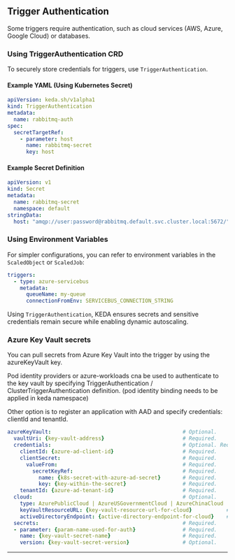 
## Trigger Authentication
Some triggers require authentication, such as cloud services (AWS, Azure, Google Cloud) or databases.

### **Using TriggerAuthentication CRD**
To securely store credentials for triggers, use `TriggerAuthentication`.

#### **Example YAML (Using Kubernetes Secret)**
```yaml
apiVersion: keda.sh/v1alpha1
kind: TriggerAuthentication
metadata:
  name: rabbitmq-auth
spec:
  secretTargetRef:
    - parameter: host
      name: rabbitmq-secret
      key: host
```

#### **Example Secret Definition**
```yaml
apiVersion: v1
kind: Secret
metadata:
  name: rabbitmq-secret
  namespace: default
stringData:
  host: "amqp://user:password@rabbitmq.default.svc.cluster.local:5672/"
```


### **Using Environment Variables**
For simpler configurations, you can refer to environment variables in the `ScaledObject` or `ScaledJob`:
```yaml
triggers:
  - type: azure-servicebus
    metadata:
      queueName: my-queue
      connectionFromEnv: SERVICEBUS_CONNECTION_STRING
```

Using `TriggerAuthentication`, KEDA ensures secrets and sensitive credentials remain secure while enabling dynamic autoscaling.


### **Azure Key Vault secrets**
You can pull secrets from Azure Key Vault into the trigger by using the azureKeyVault key.

Pod identity providers or azure-workloads cna be used to authenticate to the key vault by specifying TriggerAuthentication / ClusterTriggerAuthentication definition.
(pod identity binding needs to be applied in keda namespace)

Other option is to register an application with AAD and specify credentials: clientId and tenantId.

```yaml
azureKeyVault:                                          # Optional.
  vaultUri: {key-vault-address}                         # Required.
  credentials:                                          # Optional. Required when not using pod identity.
    clientId: {azure-ad-client-id}                      # Required.
    clientSecret:                                       # Required.
      valueFrom:                                        # Required.
        secretKeyRef:                                   # Required.
          name: {k8s-secret-with-azure-ad-secret}       # Required.
          key: {key-within-the-secret}                  # Required.
    tenantId: {azure-ad-tenant-id}                      # Required.
  cloud:                                                # Optional.
    type: AzurePublicCloud | AzureUSGovernmentCloud | AzureChinaCloud | AzureGermanCloud | Private # Required.
    keyVaultResourceURL: {key-vault-resource-url-for-cloud}           # Required when type = Private.
    activeDirectoryEndpoint: {active-directory-endpoint-for-cloud}    # Required when type = Private.
  secrets:                                              # Required.
  - parameter: {param-name-used-for-auth}               # Required.
    name: {key-vault-secret-name}                       # Required.
    version: {key-vault-secret-version}                 # Optional.
```

---
